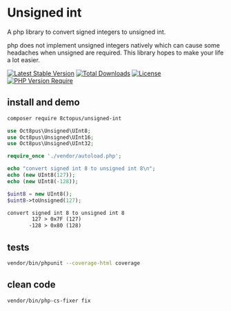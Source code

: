 # Unsigned int

A php library to convert signed integers to unsigned int.

php does not implement unsigned integers natively which can cause some headaches when unsigned are required. This library hopes to make your life a lot easier.

[![Latest Stable Version](http://poser.pugx.org/8ctopus/unsigned-int/v)](https://packagist.org/packages/8ctopus/unsigned-int) [![Total Downloads](http://poser.pugx.org/8ctopus/unsigned-int/downloads)](https://packagist.org/packages/8ctopus/unsigned-int) [![License](http://poser.pugx.org/8ctopus/unsigned-int/license)](https://packagist.org/packages/8ctopus/unsigned-int) [![PHP Version Require](http://poser.pugx.org/8ctopus/unsigned-int/require/php)](https://packagist.org/packages/8ctopus/unsigned-int)

## install and demo

```sh
composer require 8ctopus/unsigned-int
```

```php
use Oct8pus\Unsigned\UInt8;
use Oct8pus\Unsigned\UInt16;
use Oct8pus\Unsigned\UInt32;

require_once './vendor/autoload.php';

echo "convert signed int 8 to unsigned int 8\n";
echo (new UInt8(127));
echo (new UInt8(-128));

$uint8 = new UInt8();
$uint8->toUnsigned(127);
```

```txt
convert signed int 8 to unsigned int 8
        127 > 0x7F (127)
       -128 > 0x80 (128)
```

## tests

```sh
vendor/bin/phpunit --coverage-html coverage
```

## clean code

```sh
vendor/bin/php-cs-fixer fix
```
